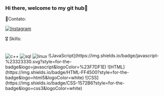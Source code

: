  ### Hi there, welcome to my git hub👋







📱Contato:

[![Instagram](https://img.shields.io/badge/Instagram-E4405F?style=for-the-badge&logo=instagram&logoColor=white)](https://www.instagram.com/edu.cpp/)


🎖️ Skills:
<div style="display: inline_block"><br/>
    <img align="center"alt="c++"src="https://img.shields.io/badge/C%2B%2B-00599C?style=for-the-badge&logo=c%2B%2B&logoColor=white">
     <img align="center"alt="sql"src="https://img.shields.io/badge/PostgreSQL-316192?style=for-the-badge&logo=postgresql&logoColor=white">
   <img align="center"alt="linux"src=	"https://img.shields.io/badge/Linux-FCC624?style=for-the-badge&logo=linux&logoColor=black">
 ![JavaScript](https://img.shields.io/badge/javascript-%23323330.svg?style=for-the-badge&logo=javascript&logoColor=%23F7DF1E)
![HTML](https://img.shields.io/badge/HTML-FF4500?style=for-the-badge&logo=html5&logoColor=white)
![CSS](https://img.shields.io/badge/CSS-1572B6?style=for-the-badge&logo=css3&logoColor=white) 
</div>




          
